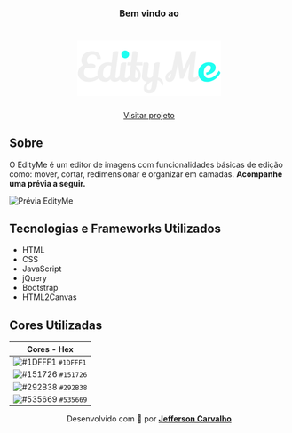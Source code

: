 <h3 align="center">Bem vindo ao</h3>

<h1 align="center">
    <img src="./assets/img/logo.svg" alt="EdityMe">
</h1>

<p  align="center">
    <a href="https://myjefferson.github.io/edity-me/">Visitar projeto</a>
</p>

<h2>Sobre</h2>
<p>O EdityMe é um editor de imagens com funcionalidades básicas de edição como: mover, cortar, redimensionar e organizar em camadas. <strong>Acompanhe uma prévia a seguir.</strong></p>
<img src="./assets/screens/preview.gif" alt="Prévia EdityMe">

<h2>Tecnologias e Frameworks Utilizados</h2>
<ul>
    <li>HTML</li>
    <li>CSS</li>
    <li>JavaScript</li>
    <li>jQuery</li>
    <li>Bootstrap</li>
    <li>HTML2Canvas</li>
</ul>

<h2>Cores Utilizadas</h2>

| Cores - Hex |
|-------------| 
| ![#1DFFF1](https://via.placeholder.com/15/1DFFF1/000000?text=+) `#1DFFF1` |
| ![#151726](https://via.placeholder.com/15/151726/000000?text=+) `#151726` |
| ![#292B38](https://via.placeholder.com/15/292B38/000000?text=+) `#292B38` |
| ![#535669](https://via.placeholder.com/15/535669/000000?text=+) `#535669` |

<p align="center">
    Desenvolvido com 💚 por 
    <strong>
        <a href="https://github.com/myjefferson">Jefferson Carvalho</a>
    </strong>
</p>
